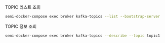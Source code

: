 TOPIC 리스트 조회

```bash
semi-docker-compose exec broker kafka-topics --list --bootstrap-server broker:9092
```
TOPIC 정보 조회

```bash
semi-docker-compose exec broker kafka-topics --describe --topic topic1 --bootstrap-server broker:9092
```
